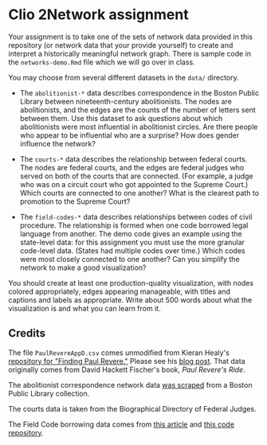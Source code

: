 # Clio 2Network assignment

Your assignment is to take one of the sets of network data provided in this repository (or network data that your provide yourself) to create and interpret a historically meaningful network graph. There is sample code in the `networks-demo.Rmd` file which we will go over in class.

You may choose from several different datasets in the `data/` directory.

- The `abolitionist-*` data describes correspondence in the Boston Public Library between nineteenth-century abolitionists. The nodes are abolitionists, and the edges are the counts of the number of letters sent between them. Use this dataset to ask questions about which abolitionists were most influential in abolitionist circles. Are there people who appear to be influential who are a surprise? How does gender influence the network?

- The `courts-*` data describes the relationship between federal courts. The nodes are federal courts, and the edges are federal judges who served on both of the courts that are connected. (For example, a judge who was on a circuit court who got appointed to the Supreme Court.) Which courts are connected to one another? What is the clearest path to promotion to the Supreme Court?

- The `field-codes-*` data describes relationships between codes of civil procedure. The relationship is formed when one code borrowed legal language from another. The demo code gives an example using the state-level data: for this assignment you must use the more granular code-level data. (States had multiple codes over time.) Which codes were most closely connected to one another? Can you simplify the network to make a good visualization?

You should create at least one production-quality visualization, with nodes colored appropriately, edges appearing manageable, with titles and captions and labels as appropriate. Write about 500 words about what the visualization is and what you can learn from it.

## Credits

The file `PaulRevereAppD.csv` comes unmodified from Kieran Healy's [repository for "Finding Paul Revere."](https://github.com/kjhealy/revere) Please see his [blog post](https://kieranhealy.org/blog/archives/2013/06/09/using-metadata-to-find-paul-revere/). That data originally comes from David Hackett Fischer's book, *Paul Revere's Ride*.

The abolitionist correspondence network data [was scraped](https://github.com/wcaleb/mining-bpl/) from a Boston Public Library collection.

The courts data is taken from the Biographical Directory of Federal Judges.

The Field Code borrowing data comes from [this article](https://doi.org/10.1093/ahr/123.1.132) and [this code repository](https://github.com/lmullen/civil-procedure-codes).

